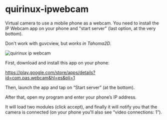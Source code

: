 # quirinux-ipwebcam

Virtual camera to use a mobile phone as a webcam. You need to install the IP Webcam app on your phone and "start server" (last option, at the very bottom).

Don't work with guvcview, but *works in Tahoma2D.*


![quirinux ip webcam](https://github.com/user-attachments/assets/bfbaef63-b7b7-4d8f-a981-ef8f9c96a646)

First, download and install this app on your phone:

https://play.google.com/store/apps/details?id=com.pas.webcam&hl=es&pli=1

Then, launch the app and tap on “Start server” (at the bottom).

After that, open my program and enter your phone’s IP address.

It will load two modules (click accept), and finally it will notify you that the camera is connected (on your phone you'll also see “video connections: 1”).
